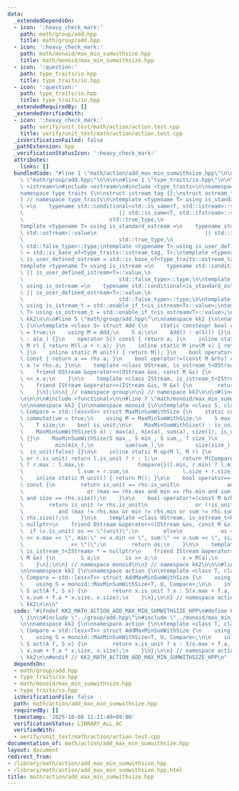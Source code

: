 ```yaml
---
data:
  _extendedDependsOn:
  - icon: ':heavy_check_mark:'
    path: math/group/add.hpp
    title: math/group/add.hpp
  - icon: ':heavy_check_mark:'
    path: math/monoid/max_min_sumwithsize.hpp
    title: math/monoid/max_min_sumwithsize.hpp
  - icon: ':question:'
    path: type_traits/io.hpp
    title: type_traits/io.hpp
  - icon: ':question:'
    path: type_traits/io.hpp
    title: type_traits/io.hpp
  _extendedRequiredBy: []
  _extendedVerifiedWith:
  - icon: ':heavy_check_mark:'
    path: verify/unit_test/math/action/action.test.cpp
    title: verify/unit_test/math/action/action.test.cpp
  _isVerificationFailed: false
  _pathExtension: hpp
  _verificationStatusIcon: ':heavy_check_mark:'
  attributes:
    links: []
  bundledCode: "#line 1 \"math/action/add_max_min_sumwithsize.hpp\"\n\n\n\n#line 1\
    \ \"math/group/add.hpp\"\n\n\n\n#line 1 \"type_traits/io.hpp\"\n\n\n\n#include\
    \ <istream>\n#include <ostream>\n#include <type_traits>\n\nnamespace kk2 {\n\n\
    namespace type_traits {\n\nstruct istream_tag {};\nstruct ostream_tag {};\n\n\
    } // namespace type_traits\n\ntemplate <typename T> using is_standard_istream\
    \ =\n    typename std::conditional<std::is_same<T, std::istream>::value\n    \
    \                              || std::is_same<T, std::ifstream>::value,\n   \
    \                           std::true_type,\n                              std::false_type>::type;\n\
    template <typename T> using is_standard_ostream =\n    typename std::conditional<std::is_same<T,\
    \ std::ostream>::value\n                                  || std::is_same<T, std::ofstream>::value,\n\
    \                              std::true_type,\n                             \
    \ std::false_type>::type;\ntemplate <typename T> using is_user_defined_istream\
    \ = std::is_base_of<type_traits::istream_tag, T>;\ntemplate <typename T> using\
    \ is_user_defined_ostream = std::is_base_of<type_traits::ostream_tag, T>;\n\n\
    template <typename T> using is_istream =\n    typename std::conditional<is_standard_istream<T>::value\
    \ || is_user_defined_istream<T>::value,\n                              std::true_type,\n\
    \                              std::false_type>::type;\n\ntemplate <typename T>\
    \ using is_ostream =\n    typename std::conditional<is_standard_ostream<T>::value\
    \ || is_user_defined_ostream<T>::value,\n                              std::true_type,\n\
    \                              std::false_type>::type;\n\ntemplate <typename T>\
    \ using is_istream_t = std::enable_if_t<is_istream<T>::value>;\ntemplate <typename\
    \ T> using is_ostream_t = std::enable_if_t<is_ostream<T>::value>;\n\n} // namespace\
    \ kk2\n\n\n#line 5 \"math/group/add.hpp\"\n\nnamespace kk2 {\n\nnamespace group\
    \ {\n\ntemplate <class S> struct Add {\n    static constexpr bool commutative\
    \ = true;\n    using M = Add;\n    S a;\n\n    Add() : a(S()) {}\n    Add(S a_)\
    \ : a(a_) {}\n    operator S() const { return a; }\n    inline static M op(M l,\
    \ M r) { return M(l.a + r.a); }\n    inline static M inv(M x) { return M(-x.a);\
    \ }\n    inline static M unit() { return M(); }\n    bool operator==(const M &rhs)\
    \ const { return a == rhs.a; }\n    bool operator!=(const M &rhs) const { return\
    \ a != rhs.a; }\n\n    template <class OStream, is_ostream_t<OStream> * = nullptr>\n\
    \    friend OStream &operator<<(OStream &os, const M &x) {\n        return os\
    \ << x.a;\n    }\n\n    template <class IStream, is_istream_t<IStream> * = nullptr>\n\
    \    friend IStream &operator>>(IStream &is, M &x) {\n        return is >> x.a;\n\
    \    }\n};\n\n} // namespace group\n\n} // namespace kk2\n\n\n#line 1 \"math/monoid/max_min_sumwithsize.hpp\"\
    \n\n\n\n#include <functional>\n\n#line 7 \"math/monoid/max_min_sumwithsize.hpp\"\
    \n\nnamespace kk2 {\n\nnamespace monoid {\n\ntemplate <class S, class T, class\
    \ Compare = std::less<S>> struct MaxMinSumWithSize {\n    static constexpr bool\
    \ commutative = true;\n    using M = MaxMinSumWithSize;\n    S max, min, sum;\n\
    \    T size;\n    bool is_unit;\n\n    MaxMinSumWithSize() : is_unit(true) {}\n\
    \    MaxMinSumWithSize(S a) : max(a), min(a), sum(a), size(1), is_unit(false)\
    \ {}\n    MaxMinSumWithSize(S max_, S min_, S sum_, T size_)\n        : max(max_),\n\
    \          min(min_),\n          sum(sum_),\n          size(size_),\n        \
    \  is_unit(false) {}\n\n    inline static M op(M l, M r) {\n        if (l.is_unit\
    \ or r.is_unit) return l.is_unit ? r : l;\n        return M(Compare{}(l.max, r.max)\
    \ ? r.max : l.max,\n                 Compare{}(l.min, r.min) ? l.min : r.min,\n\
    \                 l.sum + r.sum,\n                 l.size + r.size);\n    }\n\n\
    \    inline static M unit() { return M(); }\n\n    bool operator==(const M &rhs)\
    \ const {\n        return is_unit == rhs.is_unit\n               and (is_unit\n\
    \                    or (max == rhs.max and min == rhs.min and sum == rhs.sum\
    \ and size == rhs.size));\n    }\n\n    bool operator!=(const M &rhs) const {\n\
    \        return is_unit != rhs.is_unit\n               or (!is_unit\n        \
    \           and (max != rhs.max or min != rhs.min or sum != rhs.sum or size !=\
    \ rhs.size));\n    }\n\n    template <class OStream, is_ostream_t<OStream> * =\
    \ nullptr>\n    friend OStream &operator<<(OStream &os, const M &x) {\n      \
    \  if (x.is_unit) os << \"(unit)\";\n        else\n            os << \"(max:\"\
    \ << x.max << \", min:\" << x.min << \", sum:\" << x.sum << \", size:\" << x.size\n\
    \               << \")\";\n        return os;\n    }\n\n    template <class IStream,\
    \ is_istream_t<IStream> * = nullptr>\n    friend IStream &operator>>(IStream &is,\
    \ M &x) {\n        S a;\n        is >> a;\n        x = M(a);\n        return is;\n\
    \    }\n};\n\n} // namespace monoid\n\n} // namespace kk2\n\n\n#line 6 \"math/action/add_max_min_sumwithsize.hpp\"\
    \n\nnamespace kk2 {\n\nnamespace action {\n\ntemplate <class T, class U, class\
    \ Compare = std::less<T>> struct AddMaxMinSumWithSize {\n    using A = group::Add<T>;\n\
    \    using S = monoid::MaxMinSumWithSize<T, U, Compare>;\n\n    inline static\
    \ S act(A f, S x) {\n        return x.is_unit ? x : S(x.max + f.a, x.min + f.a,\
    \ x.sum + f.a * x.size, x.size);\n    }\n};\n\n} // namespace action\n\n} // namespace\
    \ kk2\n\n\n"
  code: "#ifndef KK2_MATH_ACTION_ADD_MAX_MIN_SUMWITHSIZE_HPP\n#define KK2_MATH_ACTION_ADD_MAX_MIN_SUMWITHSIZE_HPP\
    \ 1\n\n#include \"../group/add.hpp\"\n#include \"../monoid/max_min_sumwithsize.hpp\"\
    \n\nnamespace kk2 {\n\nnamespace action {\n\ntemplate <class T, class U, class\
    \ Compare = std::less<T>> struct AddMaxMinSumWithSize {\n    using A = group::Add<T>;\n\
    \    using S = monoid::MaxMinSumWithSize<T, U, Compare>;\n\n    inline static\
    \ S act(A f, S x) {\n        return x.is_unit ? x : S(x.max + f.a, x.min + f.a,\
    \ x.sum + f.a * x.size, x.size);\n    }\n};\n\n} // namespace action\n\n} // namespace\
    \ kk2\n\n#endif // KK2_MATH_ACTION_ADD_MAX_MIN_SUMWITHSIZE_HPP\n"
  dependsOn:
  - math/group/add.hpp
  - type_traits/io.hpp
  - math/monoid/max_min_sumwithsize.hpp
  - type_traits/io.hpp
  isVerificationFile: false
  path: math/action/add_max_min_sumwithsize.hpp
  requiredBy: []
  timestamp: '2025-10-08 11:21:40+09:00'
  verificationStatus: LIBRARY_ALL_AC
  verifiedWith:
  - verify/unit_test/math/action/action.test.cpp
documentation_of: math/action/add_max_min_sumwithsize.hpp
layout: document
redirect_from:
- /library/math/action/add_max_min_sumwithsize.hpp
- /library/math/action/add_max_min_sumwithsize.hpp.html
title: math/action/add_max_min_sumwithsize.hpp
---
```

